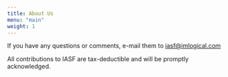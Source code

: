 ```yaml
---
title: About Us
menu: "main"
weight: 1
---
```


If you have any questions or comments, e-mail them to iasf@imlogical.com

All contributions to IASF are tax-deductible and will be promptly acknowledged.